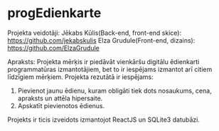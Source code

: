 # progEdienkarte

Projekta veidotāji:
Jēkabs Kūlis(Back-end, front-end skice): https://github.com/jekabskulis
Elza Grudule(Front-end, dizains): https://github.com/ElzaGrudule

Apraksts:
Projekta mērķis ir piedāvāt vienkāršu digitālu ēdienkarti programmatūras izmantotājiem, bet to ir iespējams izmantot arī citiem līdzīgiem mērķiem.
Projekta rezutātā ir iespējams:
1. Pievienot jaunu ēdienu, kuram obligāti tiek dots nosaukums, cena, apraksts un attēla hipersaite.
2. Apskatīt pievienotos ēdienus.

Projekts ir ticis izveidots izmantojot ReactJS un SQLite3 datubāzi.
